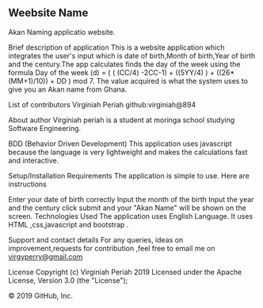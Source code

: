 ## Weebsite Name
Akan Naming applicatio website.

Brief description of application
This is a website application which integrates the user's input which is date of birth,Month of birth,Year of birth and the century.The app calculates finds the day of the week using the formula Day of the week (d) = ( ( (CC/4) -2CC-1) + ((5YY/4) ) + ((26*(MM+1)/10)) + DD ) mod 7. The value acquired is what the system uses to give you an Akan name from Ghana.

List of contributors
Virginiah Periah github:virginiah@894

About author
Virginiah periah is a student at moringa school studying Software Engineering.

BDD
(Behavior Driven Development) This application uses javascript because the language is very lightweight and makes the calculations fast and interactive.

Setup/Installation Requirements
The application is simple to use. Here are instructions

Enter your date of birth correctly
Input the month of the birth
Input the year and the century
click submit and your "Akan Name" will be shown on the screen.
Technologies Used
The application uses English Language. It uses HTML ,css,javascript and bootstrap .

Support and contact details
For any queries, ideas on improvement,requests for contribution ,feel free to email me on virgyperry@gmail.com

License
Copyright (c) Virginiah Periah 2019 Licensed under the Apache License, Version 3.0 (the "License");

© 2019 GitHub, Inc.